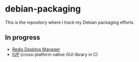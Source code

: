 # debian-packaging
This is the repository where I track my Debian packaging efforts.

## In progress
* [Redis Desktop Manager](RDM/README.md)
* [IUP](IUP/README.md) (cross-platform native GUI library in C)
